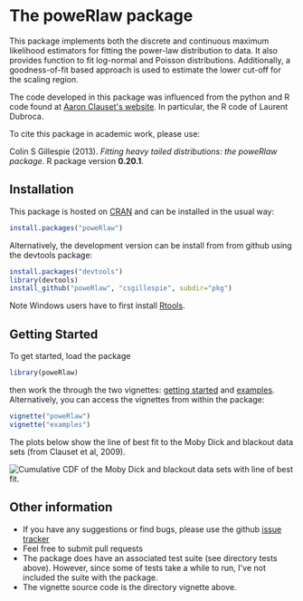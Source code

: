 The poweRlaw package
====================

This package implements both the discrete and continuous maximum likelihood estimators for fitting the power-law distribution to data. It also provides function to fit log-normal and Poisson distributions. Additionally, a goodness-of-fit based approach is used to estimate the lower cut-off for the scaling region. 

The code developed in this package was influenced from the python and R code found at [Aaron Clauset's website](http://tuvalu.santafe.edu/~aaronc/powerlaws/). In particular, the R code of Laurent Dubroca.

To cite this package in academic work, please use:

Colin S Gillespie (2013). *Fitting heavy tailed
  distributions: the poweRlaw package.* R package version
  **0.20.1**.


Installation
------------

This package is hosted on [CRAN](http://cran.r-project.org/web/packages/poweRlaw/index.html) and can be installed in the usual way:
```r
install.packages("poweRlaw")
```
Alternatively, the development version can be install from from github using the devtools package:
```r
install.packages("devtools")
library(devtools)
install_github("poweRlaw", "csgillespie", subdir="pkg")
```

Note Windows users have to first install [Rtools](http://cran.rstudio.com/bin/windows/Rtools/).

Getting Started
---------------

To get started, load the package
```r
library(poweRlaw)
```
then work the through the two vignettes: [getting started](https://github.com/csgillespie/poweRlaw/blob/master/pkg/inst/doc/poweRlaw.pdf?raw=true) and [examples](https://github.com/csgillespie/poweRlaw/blob/master/pkg/inst/doc/examples.pdf?raw=true). Alternatively, you can access the vignettes from within the package:
```r
vignette("poweRlaw")
vignette("examples")
```
The plots below show the line of best fit to the Moby Dick and blackout data sets (from Clauset et al, 2009).


![Cumulative CDF of the Moby Dick and blackout data sets with line of best fit.](https://raw.github.com/csgillespie/poweRlaw/master/graphics/figure1.png)


Other information
-----------------

 * If you have any suggestions or find bugs, please use the github [issue tracker](https://github.com/csgillespie/poweRlaw/issues)
 * Feel free to submit pull requests
 * The package does have an associated test suite (see directory tests above). However, since some of tests take a while to run, I've not included the suite with the package.
 * The vignette source code is the directory vignette above.



